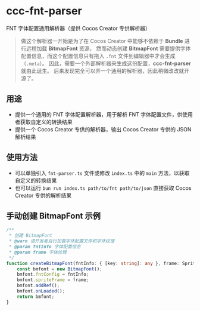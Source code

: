 # ccc-fnt-parser

FNT 字体配置通用解析器（提供 Cocos Creator 专供解析器）

> 做这个解析器一开始是为了在 Cocos Creator 中能够不依赖于 **Bundle** 进行远程加载 **BitmapFont** 资源，
> 然而动态创建 **BitmapFont** 需要提供字体配置信息，而这个配置信息只有拖入 `.fnt` 文件到编辑器中才会生成（`.meta`）。
> 因此，需要一个外部解析器来生成这份配置，**ccc-fnt-parser** 就由此诞生。
> 后来发现完全可以弄一个通用的解析器，因此稍微改改就开源了。

## 用途

-   提供一个通用的 FNT 字体配置解析器，用于解析 FNT 字体配置文件，供使用者获取自定义的转换结果
-   提供一个 Cocos Creator 专供的解析器，输出 Cocos Creator 专供的 JSON 解析结果

## 使用方法

-   可以单独引入 `fnt-parser.ts` 文件或修改 `index.ts` 中的 `main` 方法，以获取自定义的转换结果
-   也可以运行 `bun run index.ts path/to/fnt path/to/json` 直接获取 Cocos Creator 专供的解析结果

## 手动创建 BitmapFont 示例

```typescript
/**
 * 创建 BitmapFont
 * @warn 请开发者自行加载字体配置文件和字体纹理
 * @param fntInfo 字体配置信息
 * @param frame 字体纹理
 */
function createBitmapFont(fntInfo: { [key: string]: any }, frame: SpriteFrame) {
    const bmfont = new BitmapFont();
    bmfont.fntConfig = fntInfo;
    bmfont.spriteFrame = frame;
    bmfont.addRef();
    bmfont.onLoaded();
    return bmfont;
}
```
